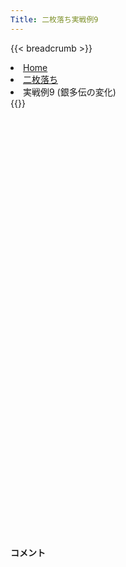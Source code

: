 ```yaml
---
Title: 二枚落ち実戦例9
---
```

{{< breadcrumb >}}
  <li class="breadcrumb-item"><a href="/shogi-beginners/">Home</a></li>
  <li class="breadcrumb-item"><a href="/shogi-beginners/2mai/">二枚落ち</a></li>
  <li class="breadcrumb-item active" aria-current="page">実戦例9 (銀多伝の変化)</li>
{{</ breadcrumb >}}
<div class="row pt-3">
  <div class="col-lg-1"></div>
  <div class="col-sm" tabindex="-1">
    <script id="example-kif" type="kif">
手合割：二枚落ち
下手：下手
上手：上手
手数----指手---------消費時間--
*<ruby>銀多伝<rt>ぎんたでん</rt></ruby><ruby>定跡<rt>じょうせき</rt></ruby>の<ruby>勝<rt>か</rt></ruby>ち<ruby>方<rt>かた</rt></ruby>をおぼえましょう。
*<div class="text-center"><img class="img-fluid pt-3 w-50" src="/shogi-beginners/img/cat31.webp"></div>
   1 ６二銀(71)
   2 ７六歩(77)
   3 ５四歩(53)
   4 ４六歩(47)
   5 ５三銀(62)
   6 ４五歩(46)
   7 ３二金(41)
   8 ４八銀(39)
   9 ５二玉(51)
  10 ４七銀(48)
  11 ６四歩(63)
  12 ３六歩(37)
  13 ６三玉(52)
  14 ３五歩(36)
  15 ２二銀(31)
  16 ５六歩(57)
  17 ７四歩(73)
  18 ６八銀(79)
  19 ６二金(61)
  20 ５七銀(68)
  21 ７三金(62)
  22 ４六銀(57)
  23 ８四金(73)
  24 ５八飛(28)
  25 ７三桂(81)
  26 ４八玉(59)
  27 ８五金(84)
  28 ３八玉(48)
  29 ７六金(85)
*<ruby>７六<rt>ななろく</rt></ruby><ruby>歩<rt>ふ</rt></ruby>はタダで<ruby>取<rt>と</rt></ruby>らせて<ruby>駒<rt>こま</rt></ruby><ruby>組<rt>ぐ</rt></ruby>みを<ruby>急<rt>いそ</rt><ruby>ぐのが<ruby>一般的<rt>いっぱんてき</rt></ruby>な<ruby>指<rt>さ</rt></ruby>し<ruby>方<rt>かた</rt></ruby>です。
  30 ７八金(69)
  31 ８四歩(83)
  32 ４八金(49)
  33 ９四歩(93)
  34 ５五歩(56)
  35 同　歩(54)
  36 同　飛(58)
  37 ５四歩打
  38 ５六飛(55)
  39 ７五金(76)
  40 ５九飛(56)
  41 ７六金(75)
*<ruby>上手<rt>うわて</rt></ruby>が<ruby>手<rt>て</rt></ruby>を<ruby>変<rt>か</rt></ruby>えてきた<ruby>場合<rt>ばあい</rt></ruby>の<ruby>指<rt>さ</rt></ruby>し<ruby>方<rt>かた</rt></ruby>を<ruby>考<rt>かんが</rt></ruby>えてみましょう。
  42 ６六歩(67)
*☗<ruby>５六<rt>ごーろく</rt></ruby><ruby>飛<rt>ひ</rt></ruby>では<ruby>千日手<rt>せんにちて</rt></ruby>になる<ruby>可能性<rt>かのうせい</rt></ruby>があります。☗<ruby>６六<rt>ろくろく</rt></ruby><ruby>歩<rt>ふ</rt></ruby>がおすすめです。
  43 ４二金(32)
  44 ６五歩(66)
*この<ruby>手<rt>て</rt></ruby>は<ruby>浮<rt>う</rt></ruby>かびにくいかも<ruby>知<rt>し</rt></ruby>れませんが、☖<ruby>同歩<rt>どうふ</rt></ruby>とさせることで<ruby>攻<rt>せ</rt></ruby>め<ruby>筋<rt>すじ</rt></ruby>が<ruby>生<rt>しょう</rt></ruby>じます。
  45 同　歩(64)
*<ruby>問題<rt>もんだい</rt></ruby>: <ruby>次<rt>つぎ</rt></ruby>の<ruby>手<rt>て</rt></ruby>を<ruby>考<rt>かんが</rt></ruby>えてみましょう。
*<div><img class="img-fluid" src="/shogi-beginners/img/cat2.webp"></div>
  46 ５五歩打
*<ruby>歩<rt>ふ</rt></ruby>を手に入れ、６<ruby>筋<rt>すじ</rt></ruby>の<ruby>歩<rt>ふ</rt></ruby>を<ruby>突<rt>つ</rt></ruby>き<ruby>捨<rt>す</rt></ruby>てただけでこの<ruby>攻<rt>せ</rt></ruby>めが<ruby>成立<rt>せいりつ</rt></ruby>します。
  47 同　歩(54)
  48 同　銀(46)
  49 ６六歩(65)
*☖<ruby>５四<rt>ごーよん</rt></ruby><ruby>歩<rt>ふ</rt></ruby>は☗<ruby>６四<rt>ろくよん</rt></ruby><ruby>歩<rt>ふ</rt></ruby>で<ruby>下手<rt>したて</rt></ruby>の<ruby>攻<rt>せ</rt></ruby>めが<ruby>炸裂<rt>さくれつ</rt></ruby>します。
  50 ５四歩打
  51 ６二銀(53)
*<ruby>問題<rt>もんだい</rt></ruby>: <ruby>次<rt>つぎ</rt></ruby>の<ruby>手<rt>て</rt></ruby>を<ruby>考<rt>かんが</rt></ruby>えてみましょう。
*<div><img class="img-fluid" src="/shogi-beginners/img/cat2.webp"></div>
  52 ６六銀(55)
*<ruby>拠点<rt>きょてん</rt></ruby>だけ<ruby>作<rt>つく</rt></ruby>って<ruby>穏<rt>おだ</rt></ruby>やかに<ruby>指<rt>さ</rt></ruby>していくのがいいです。
  53 ３一銀(22)
  54 ９六歩(97)
  55 ６六金(76)
  56 同　角(88)
  57 ６四歩打
  58 ７七桂(89)
  59 ５八歩打
  60 ６九飛(59)
  61 ５二玉(63)
  62 ３四歩(35)
  63 １四歩(13)
  64 ７二金打
  65 ６三銀打
  66 ６二金(72)
  67 同　玉(52)
  68 ５三銀打
  69 ７二玉(62)
  70 ８四角(66)
  71 ８三歩打
  72 ５七角(84)
*いろいろな<ruby>指<rt>さ</rt></ruby>し<ruby>方<rt>かた</rt></ruby>がありますが、<ruby>拠点<rt>きょてん</rt></ruby>をいかしながらゆっくり<ruby>指<rt>さ</rt></ruby>していきましょう。
  73 ４四歩(43)
  74 同　銀成(53)
  75 ６二金打
  76 ３三歩成(34)
  77 同　桂(21)
  78 ３五角(57)
  79 ５二銀(63)
  80 ３四歩打
  81 ３二銀(31)
  82 ３三歩成(34)
  83 同　銀(32)
  84 同　成銀(44)
  85 同　金(42)
  86 ７六桂打
  87 ６五歩(64)
  88 同　桂(77)
  89 同　桂(73)
  90 同　飛(69)
  91 ６三桂打
  92 ６四桂打
  93 ７三玉(72)
  94 ６二角成(35)
  95 同　玉(73)
*<ruby>問題<rt>もんだい</rt></ruby>: <ruby>次<rt>つぎ</rt></ruby>の<ruby>手<rt>て</rt></ruby>を<ruby>考<rt>かんが</rt></ruby>えてみましょう。
*<div><img class="img-fluid" src="/shogi-beginners/img/cat2.webp"></div>
  96 ７三銀打
*<ruby>決<rt>き</rt></ruby>め<ruby>手<rt>て</rt></ruby>です。
  97 ５一玉(62)
  98 ５三歩成(54)
  99 ３七歩打
 100 同　桂(29)
 101 ４九角打
 102 同　金(48)
 103 ２九銀打
 104 同　玉(38)
 105 ４三銀(52)
 106 同　と(53)
 107 １五歩(14)
 108 ５二金打
*<ruby>拠点<rt>きょてん</rt></ruby>を<ruby>作<rt>つく</rt></ruby>ってからはあまり<ruby>解説<rt>かいせつ</rt></ruby>のポイントがありませんでした。６<ruby>筋<rt>すじ</rt></ruby>の<ruby>突<rt>つ</rt></ruby>き<ruby>捨<rt>す</rt></ruby>てをぜひ<ruby>覚<rt>おぼ</rt></ruby>えてください。
 109 投了
*<a href="/shogi-beginners/2mai/example10/">
*<ruby>次<rt>つぎ</rt></ruby>の<ruby>棋譜<rt>きふ</rt></ruby>を<ruby>見<rt>み</rt></ruby>よう！
*<div class="text-center"><img class="img-fluid pt-3 w-50" src="/shogi-beginners/img/cat1.webp"></div></a>
まで108手で下手の勝ち
    </script>
    <svg id="example" xmlns="http://www.w3.org/2000/svg" viewBox="0,0,400,540"></svg>
  </div>
  <div class="col-sm">
    <h4 class="pt-3">コメント</h4>
    <div id="comment"></div>
  </div>
  <div class="col-lg-1"></div>
</div>
